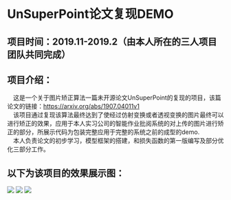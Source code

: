 # UnSuperPoint论文复现DEMO
## 项目时间：2019.11-2019.2（由本人所在的三人项目团队共同完成）
## 项目介绍：
&ensp;&ensp;这是一个关于图片矫正算法一篇未开源论文UnSuperPoint的复现的项目，该篇论文的链接：<https://arxiv.org/abs/1907.04011v1>  
&ensp;&ensp;该项目通过复现该算法最终达到了使经过仿射变换或者透视变换的图片最终可以进行矫正的效果，应用于本人实习公司的智能作业批阅系统的对上传的图片进行矫正的部分，所展示代码为包装完整应用于完整的系统之前的成型的demo.    
&ensp;&ensp;本人负责论文的初步学习，模型框架的搭建，和损失函数的第一版编写及部分优化三部分工作。
## 以下为该项目的效果展示图：
<img src="https://github.com/lydproject/UnSuperPoint_Project/tree/master/img/img1">
<img src="https://github.com/lydproject/UnSuperPoint_Project/tree/master/img/img2">
<img src="https://github.com/lydproject/UnSuperPoint_Project/tree/master/img/img3">
